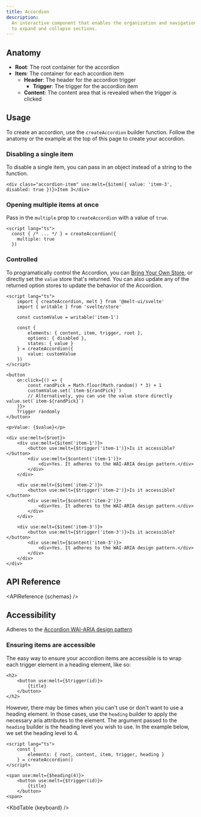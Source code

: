 ```yaml
---
title: Accordion
description:
  An interactive component that enables the organization and navigation of content by allowing users
  to expand and collapse sections.
---
```


<script>
    import { KbdTable, APIReference, Preview } from '$lib/docs/components'
    export let schemas
    export let keyboard
    export let snippets
    export let previews
</script>

## Anatomy

- **Root**: The root container for the accordion
- **Item**: The container for each accordion item
  - **Header**: The header for the accordion trigger
    - **Trigger**: The trigger for the accordion item
  - **Content**: The content area that is revealed when the trigger is clicked

## Usage

To create an accordion, use the `createAccordion` builder function. Follow the anatomy or the
example at the top of this page to create your accordion.

### Disabling a single item

To disable a single item, you can pass in an object instead of a string to the function.

```svelte /{ value: 'item-3', disabled: true }/#hi
<div class="accordion-item" use:melt={$item({ value: 'item-3', disabled: true })}>Item 3</div>
```

<Preview code={snippets.disabled}>
    <svelte:component this={previews.disabled} />
</Preview>

### Opening multiple items at once

Pass in the `multiple` prop to `createAccordion` with a value of `true`.

```svelte {3}
<script lang="ts">
  const { /* ... */ } = createAccordion({
    multiple: true
  })
```

<Preview code={snippets.multiple}>
    <svelte:component this={previews.multiple} />
</Preview>

### Controlled

To programatically control the Accordion, you can
[Bring Your Own Store](/docs/controlled#bring-your-own-store), or directly set the `value` store
that's returned. You can also update any of the returned option stores to update the behavior of the
Accordion.

```svelte {3,5,11,19}
<script lang="ts">
	import { createAccordion, melt } from '@melt-ui/svelte'
	import { writable } from 'svelte/store'

	const customValue = writable('item-1')

	const {
		elements: { content, item, trigger, root },
		options: { disabled },
		states: { value }
	} = createAccordion({
		value: customValue
	})
</script>

<button
	on:click={() => {
		const randPick = Math.floor(Math.random() * 3) + 1
		customValue.set(`item-${randPick}`)
		// Alternatively, you can use the value store directly value.set(`item-${randPick}`)
	}}>
	Trigger randomly
</button>

<p>Value: {$value}</p>

<div use:melt={$root}>
	<div use:melt={$item('item-1')}>
		<button use:melt={$trigger('item-1')}>Is it accessible?</button>
		<div use:melt={$content('item-1')}>
			<div>Yes. It adheres to the WAI-ARIA design pattern.</div>
		</div>
	</div>

	<div use:melt={$item('item-2')}>
		<button use:melt={$trigger('item-2')}>Is it accessible?</button>
		<div use:melt={$content('item-2')}>
			<div>Yes. It adheres to the WAI-ARIA design pattern.</div>
		</div>
	</div>

	<div use:melt={$item('item-3')}>
		<button use:melt={$trigger('item-3')}>Is it accessible?</button>
		<div use:melt={$content('item-3')}>
			<div>Yes. It adheres to the WAI-ARIA design pattern.</div>
		</div>
	</div>
</div>
```

## API Reference

<APIReference {schemas} />

## Accessibility

Adheres to the
[Accordion WAI-ARIA design pattern](https://www.w3.org/WAI/ARIA/apg/patterns/accordion/)

### Ensuring items are accessible

The easy way to ensure your accordion items are accessible is to wrap each trigger element in a
heading element, like so:

```svelte
<h2>
	<button use:melt={$trigger(id)}>
		{title}
	</button>
</h2>
```

However, there may be times when you can't use or don't want to use a heading element. In those
cases, use the `heading` builder to apply the necessary aria attributes to the element. The argument
passed to the `heading` builder is the heading level you wish to use. In the example below, we set
the heading level to 4.

```svelte /heading/#hi
<script lang="ts">
	const {
		elements: { root, content, item, trigger, heading }
	} = createAccordion()
</script>
```

```svelte {1}
<span use:melt={$heading(4)}>
    <button use:melt={$trigger(id)}>
        {title}
    </button>
<span>
```

<KbdTable {keyboard} />
